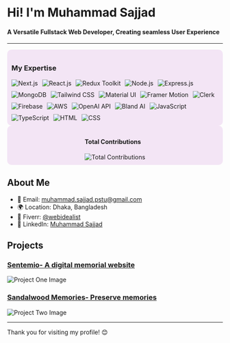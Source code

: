 # Hi! I'm Muhammad Sajjad

#### A Versatile Fullstack Web Developer, Creating seamless User Experience

---

<div style="display: flex; justify-content: space-around; padding: 10px; background-color: #f3e5f5; border-radius: 10px;">
  <div>
    <h3>My Expertise</h3>
    <div style="display: flex; flex-wrap: wrap; gap: 10px;">
      <img src="https://img.shields.io/badge/Next.js-black?style=for-the-badge&logo=next.js&logoColor=white" alt="Next.js" />
      <img src="https://img.shields.io/badge/React.js-61DAFB?style=for-the-badge&logo=react&logoColor=black" alt="React.js" />
      <img src="https://img.shields.io/badge/Redux%20Toolkit-764ABC?style=for-the-badge&logo=redux&logoColor=white" alt="Redux Toolkit" />
      <img src="https://img.shields.io/badge/Node.js-339933?style=for-the-badge&logo=nodedotjs&logoColor=white" alt="Node.js" />
      <img src="https://img.shields.io/badge/Express.js-000000?style=for-the-badge&logo=express&logoColor=white" alt="Express.js" />
      <img src="https://img.shields.io/badge/MongoDB-47A248?style=for-the-badge&logo=mongodb&logoColor=white" alt="MongoDB" />
      <img src="https://img.shields.io/badge/Tailwind%20CSS-38B2AC?style=for-the-badge&logo=tailwindcss&logoColor=white" alt="Tailwind CSS" />
      <img src="https://img.shields.io/badge/Material%20UI-0081CB?style=for-the-badge&logo=material-ui&logoColor=white" alt="Material UI" />
      <img src="https://img.shields.io/badge/Framer%20Motion-0055FF?style=for-the-badge&logo=framer&logoColor=white" alt="Framer Motion" />
      <img src="https://img.shields.io/badge/Clerk-0055FF?style=for-the-badge&logo=clerk&logoColor=white" alt="Clerk" />
      <img src="https://img.shields.io/badge/Firebase-FFCA28?style=for-the-badge&logo=firebase&logoColor=black" alt="Firebase" />
      <img src="https://img.shields.io/badge/AWS-232F3E?style=for-the-badge&logo=amazon-aws&logoColor=white" alt="AWS" />
      <img src="https://img.shields.io/badge/OpenAI%20API-412991?style=for-the-badge&logo=openai&logoColor=white" alt="OpenAI API" />
      <img src="https://img.shields.io/badge/Bland%20AI-00ADEF?style=for-the-badge&logo=ai&logoColor=white" alt="Bland AI" />
      <img src="https://img.shields.io/badge/JavaScript-F7DF1E?style=for-the-badge&logo=javascript&logoColor=black" alt="JavaScript" />
      <img src="https://img.shields.io/badge/TypeScript-3178C6?style=for-the-badge&logo=typescript&logoColor=white" alt="TypeScript" />
      <img src="https://img.shields.io/badge/HTML-E34F26?style=for-the-badge&logo=html5&logoColor=white" alt="HTML" />
      <img src="https://img.shields.io/badge/CSS-1572B6?style=for-the-badge&logo=css3&logoColor=white" alt="CSS" />
    </div>
  </div>
</div>

<div style="display: flex; justify-content: space-around; padding: 10px; background-color: #f3e5f5; border-radius: 10px;">
  <div>
    <h4>Total Contributions</h4>
    <img src="https://github-readme-streak-stats.herokuapp.com/?user=ThinkerSajjad" alt="Total Contributions" />
  </div>
</div>

## About Me
- 📧 Email: [muhammad.sajjad.pstu@gmail.com](mailto:muhammad.sajjad.pstu@gmail.com) 
- 🌍 Location: Dhaka, Bangladesh
- 🤝 Fiverr: [@webidealist](https://www.fiverr.com/webidealist?up_rollout=true)
- 💼 LinkedIn: [Muhammad Sajjad](https://www.linkedin.com/in/md-sajjad/)

## Projects

### [Sentemio- A digital memorial website](https://sentemio.de)
![Project One Image](https://i.postimg.cc/m2zXCKKB/Screenshot-165.png)

### [Sandalwood Memories- Preserve memories](https://www.sandalwoodmemories.com/)
![Project Two Image](https://i.postimg.cc/kgWThKnH/Screenshot-166.png)

---

Thank you for visiting my profile! 😊
